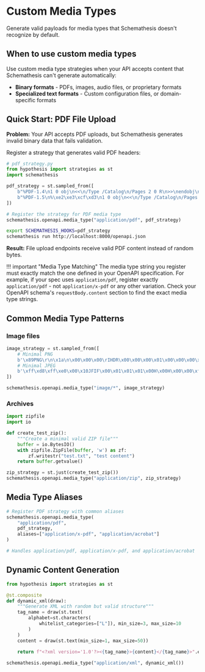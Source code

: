 # Custom Media Types

Generate valid payloads for media types that Schemathesis doesn't recognize by default.

## When to use custom media types

Use custom media type strategies when your API accepts content that Schemathesis can't generate automatically:

- **Binary formats** - PDFs, images, audio files, or proprietary formats
- **Specialized text formats** - Custom configuration files, or domain-specific formats  

## Quick Start: PDF File Upload

**Problem:** Your API accepts PDF uploads, but Schemathesis generates invalid binary data that fails validation.

Register a strategy that generates valid PDF headers:

```python
# pdf_strategy.py
from hypothesis import strategies as st
import schemathesis

pdf_strategy = st.sampled_from([
    b"%PDF-1.4\n1 0 obj\n<<\n/Type /Catalog\n/Pages 2 0 R\n>>\nendobj\nxref\n0 3\n0000000000 65535 f \ntrailer\n<<\n/Size 3\n/Root 1 0 R\n>>\nstartxref\n9\n%%EOF",
    b"%PDF-1.5\n%\xe2\xe3\xcf\xd3\n1 0 obj\n<<\n/Type /Catalog\n/Pages 2 0 R\n>>\nendobj\nxref\n0 3\n0000000000 65535 f \ntrailer\n<<\n/Size 3\n/Root 1 0 R\n>>\nstartxref\n9\n%%EOF"
])

# Register the strategy for PDF media type
schemathesis.openapi.media_type("application/pdf", pdf_strategy)
```

```bash
export SCHEMATHESIS_HOOKS=pdf_strategy
schemathesis run http://localhost:8000/openapi.json
```

**Result:** File upload endpoints receive valid PDF content instead of random bytes.

!!! important "Media Type Matching"
    The media type string you register must exactly match the one defined in your OpenAPI specification. For example, if your spec uses `application/pdf`, register exactly `application/pdf` - not `application/x-pdf` or any other variation. Check your OpenAPI schema's `requestBody.content` section to find the exact media type strings.

## Common Media Type Patterns

### Image files

```python
image_strategy = st.sampled_from([
    # Minimal PNG
    b'\x89PNG\r\n\x1a\n\x00\x00\x00\rIHDR\x00\x00\x00\x01\x00\x00\x00\x01\x08\x02\x00\x00\x00\x90wS\xde\x00\x00\x00\tpHYs\x00\x00\x0b\x13\x00\x00\x0b\x13\x01\x00\x9a\x9c\x18\x00\x00\x00\nIDAT\x08\x1dc\xf8\x00\x00\x00\x01\x00\x01\x00\x00\x00\x00IEND\xaeB`\x82',
    # Minimal JPEG  
    b'\xff\xd8\xff\xe0\x00\x10JFIF\x00\x01\x01\x01\x00H\x00H\x00\x00\xff\xdb\x00C\x00\x08\x06\x06\x07\x06\x05\x08\x07\x07\x07\t\t\x08\n\x0c\x14\r\x0c\x0b\x0b\x0c\x19\x12\x13\x0f\x14\x1d\x1a\x1f\x1e\x1d\x1a\x1c\x1c $.\' ",#\x1c\x1c(7),01444\x1f\'9=82<.342\xff\xc0\x00\x11\x08\x00\x01\x00\x01\x01\x01\x11\x00\x02\x11\x01\x03\x11\x01\xff\xc4\x00\x14\x00\x01\x00\x00\x00\x00\x00\x00\x00\x00\x00\x00\x00\x00\x00\x00\x00\x08\xff\xc4\x00\x14\x10\x01\x00\x00\x00\x00\x00\x00\x00\x00\x00\x00\x00\x00\x00\x00\x00\x00\xff\xda\x00\x08\x01\x01\x00\x00?\x00\xff\xd9'
])

schemathesis.openapi.media_type("image/*", image_strategy)
```

### Archives

```python
import zipfile
import io

def create_test_zip():
    """Create a minimal valid ZIP file"""
    buffer = io.BytesIO()
    with zipfile.ZipFile(buffer, 'w') as zf:
        zf.writestr("test.txt", "test content")
    return buffer.getvalue()

zip_strategy = st.just(create_test_zip())
schemathesis.openapi.media_type("application/zip", zip_strategy)
```

## Media Type Aliases

```python
# Register PDF strategy with common aliases
schemathesis.openapi.media_type(
    "application/pdf", 
    pdf_strategy,
    aliases=["application/x-pdf", "application/acrobat"]
)

# Handles application/pdf, application/x-pdf, and application/acrobat
```

## Dynamic Content Generation

```python
from hypothesis import strategies as st

@st.composite
def dynamic_xml(draw):
    """Generate XML with random but valid structure"""
    tag_name = draw(st.text(
        alphabet=st.characters(
            whitelist_categories=["L"]), min_size=3, max_size=10
        )
    )
    content = draw(st.text(min_size=1, max_size=50))
    
    return f"<?xml version='1.0'?><{tag_name}>{content}</{tag_name}>".encode()

schemathesis.openapi.media_type("application/xml", dynamic_xml())
```
